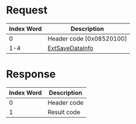 # Request

| Index Word | Description                                                       |
|------------|-------------------------------------------------------------------|
| 0          | Header code \[0x08520100\]                                        |
| 1-4        | [ExtSaveDataInfo](Filesystem_services#ExtSaveDataInfo "wikilink") |

# Response

| Index Word | Description |
|------------|-------------|
| 0          | Header code |
| 1          | Result code |
